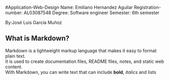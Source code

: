 #Application-Web-Design
Name: Emiliano Hernandez Aguilar
Registration-number: AL03087548
Degree: Software engineer 
Semester: 6th semester

By:José Luis García Muñoz

## What is Markdown?
Markdown is a lightweight markup language that makes it easy to format plain text.  
It is used to create documentation files, README files, notes, and static web content.  
With Markdown, you can write text that can include **bold**, *italics* and lists 
